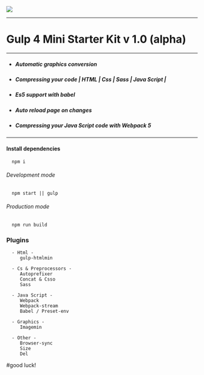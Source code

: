 ![](https://miro.medium.com/max/1400/1*FH12a2fX61aHOn39pff9vA.jpeg)

---

# Gulp 4 Mini Starter Kit v 1.0 (alpha)

---

- ##### Automatic graphics conversion
- ##### Compressing your code | HTML | Css | Sass | Java Script |
- ##### Es5 support with babel
- ##### Auto reload page on changes
- ##### Compressing your Java Script code with Webpack 5

---
#### Install dependencies

      npm i

###### Development mode

      npm start || gulp

###### Production mode

      npm run build


### Plugins
      - Html -                            
         gulp-htmlmin
      
      - Cs & Preprocessors -
         Autoprefixer
         Concat & Csso
         Sass

      - Java Script -      
         Webpack
         Webpack-stream
         Babel / Preset-env

      - Graphics -         
         Imagemin

      - Other -
         Browser-sync
         Size
         Del

#good luck!
